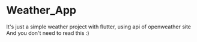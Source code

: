 # Weather_App
It's just a simple weather project with flutter, using api of openweather site
And you don't need to read this :)
